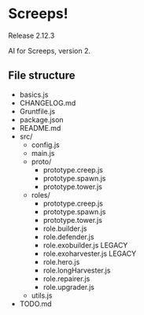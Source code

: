 # Screeps!
Release 2.12.3

AI for Screeps, version 2.

## File structure
- basics.js
- CHANGELOG.md
- Gruntfile.js
- package.json
- README.md
- src/
  - config.js
  - main.js
  - proto/
    - prototype.creep.js
    - prototype.spawn.js
    - prototype.tower.js
  - roles/
    - prototype.creep.js
    - prototype.spawn.js
    - prototype.tower.js
    - role.builder.js
    - role.defender.js
    - role.exobuilder.js LEGACY
    - role.exoharvester.js LEGACY
    - role.hero.js
    - role.longHarvester.js
    - role.repairer.js
    - role.upgrader.js
  - utils.js
- TODO.md
